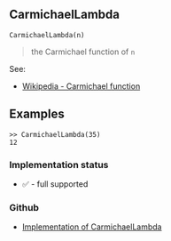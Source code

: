 ## CarmichaelLambda

```
CarmichaelLambda(n)
```

>  the Carmichael function of `n`
 
See:  
* [Wikipedia - Carmichael function](https://en.wikipedia.org/wiki/Carmichael_function)

## Examples

```
>> CarmichaelLambda(35)
12
```






### Implementation status

* &#x2705; - full supported

### Github

* [Implementation of CarmichaelLambda](https://github.com/axkr/symja_android_library/blob/master/symja_android_library/matheclipse-core/src/main/java/org/matheclipse/core/builtin/NumberTheory.java#L528) 
